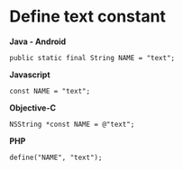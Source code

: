 # Define text constant

**Java - Android**
```
public static final String NAME = "text";
```

**Javascript**
```
const NAME = "text";
```

**Objective-C**
```
NSString *const NAME = @"text";
```

**PHP**
```
define("NAME", "text");
```

